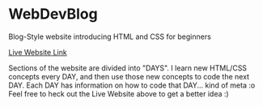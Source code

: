 # WebDevBlog


Blog-Style website introducing HTML and CSS for beginners

[Live Website Link](https://zaeyyd.github.io/WebDevBlog)

Sections of the website are divided into "DAYS". I learn new HTML/CSS concepts every DAY, and then use those new concepts to code the next DAY. Each DAY has information on how to code that DAY... kind of meta :o Feel free to heck out the Live Website above to get a better idea :)



